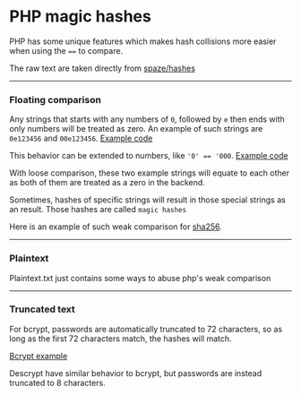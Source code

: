 # PHP magic hashes

PHP has some unique features which makes hash collisions more easier when using the `==` to compare.

The raw text are taken directly from [spaze/hashes](https://github.com/spaze/hashes/)

- - -

### Floating comparison

Any strings that starts with any numbers of `0`, followed by `e` then ends with only numbers will be treated as zero. An example of such strings are `0e123456` and `00e123456`. [Example code](https://3v4l.org/n8iOp)

This behavior can be extended to numbers, like `'0' == '000`. [Example code](https://3v4l.org/K9QRb)

With loose comparison, these two example strings will equate to each other as both of them are treated as a zero in the backend.

Sometimes, hashes of specific strings will result in those special strings as an result. Those hashes are called `magic hashes`

Here is an example of such weak comparison for [sha256](https://3v4l.org/Lu7tm).

- - -

### Plaintext

Plaintext.txt just contains some ways to abuse php's weak comparison

- - -

### Truncated text

For bcrypt, passwords are automatically truncated to 72 characters, so as long as the first 72 characters match, the hashes will match.

[Bcrypt example](https://3v4l.org/MsfS0)

Descrypt have similar behavior to bcrypt, but passwords are instead truncated to 8 characters.
